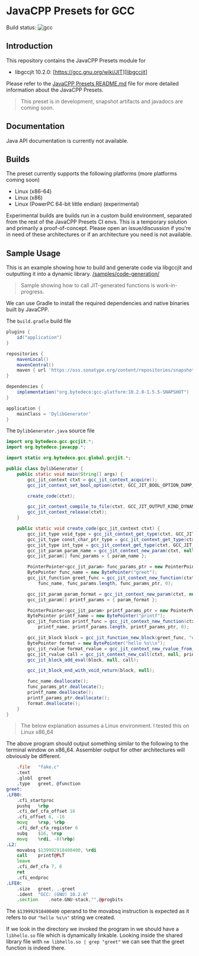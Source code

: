 # JavaCPP Presets for GCC

Build status: ![gcc](https://github.com/supergrecko/gcc/workflows/gcc/badge.svg)

## Introduction

This repository contains the JavaCPP Presets module for

- libgccjit 10.2.0: [https://gcc.gnu.org/wiki/JIT][libgccjit]

Please refer to the [JavaCPP Presets README.md][javacpp-presets] file for more 
detailed information about the JavaCPP Presets.

> This preset is in development, snapshot artifacts and javadocs are coming 
> soon.

## Documentation

Java API documentation is currently not available.

## Builds

The preset currently supports the following platforms (more platforms coming 
soon)

- Linux (x86-64)
- Linux (x86)  
- Linux (PowerPC 64-bit little endian) (experimental)

Experimental builds are builds run in a custom build environment, separated 
from the rest of the JavaCPP Presets CI envs. This is a temporary solution and 
primarily a proof-of-concept. Please open an issue/discussion if you're in need 
of these architectures or if an architecture you need is not available.

## Sample Usage

This is an example showing how to build and generate code via libgccjit and 
outputting it into a dynamic library.
[/samples/code-generation/](samples/code-generation)

> Sample showing how to call JIT-generated functions is work-in-progress.

We can use Gradle to install the required dependencies and native binaries 
built by JavaCPP.

The `build.gradle` build file

```groovy
plugins {
    id("application")
}

repositories {
    mavenLocal()
    mavenCentral()
    maven { url 'https://oss.sonatype.org/content/repositories/snapshots/' }
}

dependencies {
    implementation("org.bytedeco:gcc-platform:10.2.0-1.5.5-SNAPSHOT")
}

application {
    mainClass = 'DylibGenerator'
}
```

The `DylibGenerator.java` source file

```java
import org.bytedeco.gcc.gccjit.*;
import org.bytedeco.javacpp.*;

import static org.bytedeco.gcc.global.gccjit.*;

public class DylibGenerator {
    public static void main(String[] args) {
        gcc_jit_context ctxt = gcc_jit_context_acquire();
        gcc_jit_context_set_bool_option(ctxt, GCC_JIT_BOOL_OPTION_DUMP_GENERATED_CODE, 1);

        create_code(ctxt);

        gcc_jit_context_compile_to_file(ctxt, GCC_JIT_OUTPUT_KIND_DYNAMIC_LIBRARY, "libhello.so");
        gcc_jit_context_release(ctxt);
    }

    public static void create_code(gcc_jit_context ctxt) {
        gcc_jit_type void_type = gcc_jit_context_get_type(ctxt, GCC_JIT_TYPE_VOID);
        gcc_jit_type const_char_ptr_type = gcc_jit_context_get_type(ctxt, GCC_JIT_TYPE_CONST_CHAR_PTR);
        gcc_jit_type int_type = gcc_jit_context_get_type(ctxt, GCC_JIT_TYPE_INT);
        gcc_jit_param param_name = gcc_jit_context_new_param(ctxt, null, const_char_ptr_type, "name");
        gcc_jit_param[] func_params = { param_name };

        PointerPointer<gcc_jit_param> func_params_ptr = new PointerPointer<>(func_params);
        BytePointer func_name = new BytePointer("greet");
        gcc_jit_function greet_func = gcc_jit_context_new_function(ctxt, null, GCC_JIT_FUNCTION_EXPORTED, void_type,
            func_name, func_params.length, func_params_ptr, 0);

        gcc_jit_param param_format = gcc_jit_context_new_param(ctxt, null, const_char_ptr_type, "format");
        gcc_jit_param[] printf_params = { param_format };

        PointerPointer<gcc_jit_param> printf_params_ptr = new PointerPointer<>(printf_params);
        BytePointer printf_name = new BytePointer("printf");
        gcc_jit_function printf_func = gcc_jit_context_new_function(ctxt, null, GCC_JIT_FUNCTION_IMPORTED, int_type,
            printf_name, printf_params.length, printf_params_ptr, 0);

        gcc_jit_block block = gcc_jit_function_new_block(greet_func, "entry");
        BytePointer format = new BytePointer("hello %s\\n");
        gcc_jit_rvalue format_rvalue = gcc_jit_context_new_rvalue_from_ptr(ctxt, const_char_ptr_type, format);
        gcc_jit_rvalue call = gcc_jit_context_new_call(ctxt, null, printf_func, 1, format_rvalue);
        gcc_jit_block_add_eval(block, null, call);

        gcc_jit_block_end_with_void_return(block, null);

        func_name.deallocate();
        func_params_ptr.deallocate();
        printf_name.deallocate();
        printf_params_ptr.deallocate();
        format.deallocate();
    }
}
```

> The below explanation assumes a Linux environment. I tested this on Linux 
> x86_64

The above program should output something similar to the following to the 
terminal window on x86_64. Assembler output for other architectures will 
obviously be different.

```asm
	.file	"fake.c"
	.text
	.globl	greet
	.type	greet, @function
greet:
.LFB0:
	.cfi_startproc
	pushq	%rbp
	.cfi_def_cfa_offset 16
	.cfi_offset 6, -16
	movq	%rsp, %rbp
	.cfi_def_cfa_register 6
	subq	$16, %rsp
	movq	%rdi, -8(%rbp)
.L2:
	movabsq	$139992918400400, %rdi
	call	printf@PLT
	leave
	.cfi_def_cfa 7, 8
	ret
	.cfi_endproc
.LFE0:
	.size	greet, .-greet
	.ident	"GCC: (GNU) 10.2.0"
	.section	.note.GNU-stack,"",@progbits
```

The `$139992918400400` operand to the movabsq instruction is expected as 
it refers to our `"hello %s\n"` string we created.

If we look in the directory we invoked the program in we should have a 
`libhello.so` file which is dynamically linkable. Looking inside the shared 
library file with `nm libhello.so | grep "greet"` we can see that the greet 
function is indeed there.

[javacpp-presets]: https://github.com/bytedeco/javacpp-presets#readme
[libgccjit]: https://gcc.gnu.org/wiki/JIT

